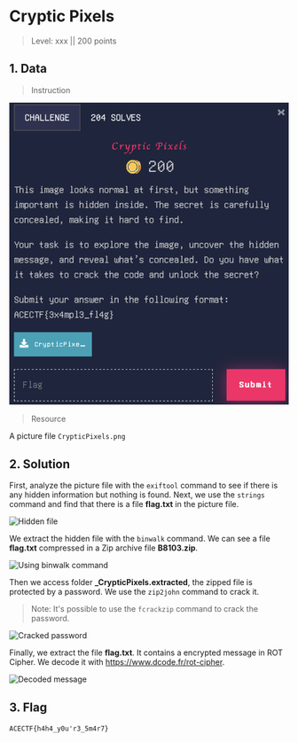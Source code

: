 # Cryptic Pixels

> Level: xxx || 200 points


## 1. Data

> Instruction

![Instruction Challenge Cryptic Pixels](challenge_Cryptic_Pixels.png)

> Resource

A picture file `CrypticPixels.png`


## 2. Solution

First, analyze the picture file with the `exiftool` command to see if there is any hidden information but nothing is found. Next, we use the `strings` command and find that there is a file **flag.txt** in the picture file. 

![Hidden file](https://github.com/user-attachments/assets/25f7dd5f-548e-4a14-bf70-237002a73913)

We extract the hidden file with the `binwalk` command. We can see a file **flag.txt** compressed in a Zip archive file **B8103.zip**. 

![Using binwalk command](https://github.com/user-attachments/assets/a8a35a0f-e36d-4d9c-ae46-9cb5f60816f7)

Then we access folder **_CrypticPixels.extracted**, the zipped file is protected by a password. We use the `zip2john` command to crack it. 

> Note: It's possible to use the `fcrackzip` command to crack the password.

![Cracked password](https://github.com/user-attachments/assets/5f8bca63-c649-417d-bc5f-aa08ff513359)

Finally, we extract the file **flag.txt**. It contains a encrypted message in ROT Cipher. We decode it with https://www.dcode.fr/rot-cipher.

![Decoded message](https://github.com/user-attachments/assets/f71169d5-1bc4-4364-a151-29449b964d1d)


## 3. Flag

```plaintext
ACECTF{h4h4_y0u'r3_5m4r7}
```